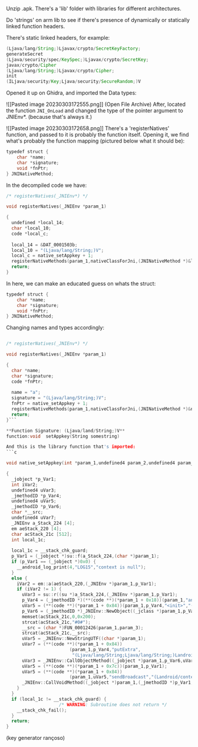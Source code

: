 Unzip .apk.
There's a 'lib' folder with libraries for different architectures.

Do 'strings' on arm lib to see if there's presence of dynamically or statically linked function headers.

There's static linked headers, for example:

```java
(Ljava/lang/String;)Ljavax/crypto/SecretKeyFactory;
generateSecret
(Ljava/security/spec/KeySpec;)Ljavax/crypto/SecretKey;
javax/crypto/Cipher
(Ljava/lang/String;)Ljavax/crypto/Cipher;
init
(ILjava/security/Key;Ljava/security/SecureRandom;)V
``` 

Opened it up on Ghidra, and imported the Data types:

![[Pasted image 20230303172555.png]]
(Open File Archive)
After, located the function `JNI_OnLoad` and changed the type of the pointer argument to JNIEnv*. (because that's always it.)

![[Pasted image 20230303172658.png]]
There's a 'registerNatives' function, and passed to it is probably the function itself.
Opening it, we find what's probably the function mapping (pictured below what it should be):
```java
typedef struct {  
    char *name;  
    char *signature;  
    void *fnPtr;  
} JNINativeMethod; 
```

In the decompiled code we have:

```C
/* registerNatives(_JNIEnv*) */

void registerNatives(_JNIEnv *param_1)

{
  undefined *local_14;
  char *local_10;
  code *local_c;
  
  local_14 = &DAT_0001503b;
  local_10 = "(Ljava/lang/String;)V";
  local_c = native_setAppkey + 1;
  registerNativeMethods(param_1,nativeClassForJni,(JNINativeMethod *)&local_14,1);
  return;
}

```


In here, we can make an educated guess on whats the struct:
```java
typedef struct {  
    char *name;  
    char *signature;  
    void *fnPtr;  
} JNINativeMethod; 
```

Changing names and types accordingly:
```c

/* registerNatives(_JNIEnv*) */

void registerNatives(_JNIEnv *param_1)

{
  char *name;
  char *signature;
  code *fnPtr;
  
  name = "a";
  signature = "(Ljava/lang/String;)V";
  fnPtr = native_setAppkey + 1;
  registerNativeMethods(param_1,nativeClassForJni,(JNINativeMethod *)&name,1);
  return;
}```

**Function Signature: (Ljava/land/String;)V**
function:void  setAppkey(String somestring)

And this is the library function that's imported:
```c

void native_setAppkey(int *param_1,undefined4 param_2,undefined4 param_3)

{
  _jobject *p_Var1;
  int iVar2;
  undefined4 uVar3;
  _jmethodID *p_Var4;
  undefined4 uVar5;
  _jmethodID *p_Var6;
  char *__src;
  undefined4 uVar7;
  _JNIEnv a_Stack_224 [4];
  em aeStack_220 [4];
  char acStack_21c [512];
  int local_1c;
  
  local_1c = __stack_chk_guard;
  p_Var1 = (_jobject *)su::f(a_Stack_224,(char *)param_1);
  if (p_Var1 == (_jobject *)0x0) {
    __android_log_print(4,"LOG15","context is null");
  }
  else {
    iVar2 = em::a(aeStack_220,(_JNIEnv *)param_1,p_Var1);
    if (iVar2 != 1) {
      uVar3 = su::r((su *)a_Stack_224,(_JNIEnv *)param_1,p_Var1);
      p_Var4 = (_jmethodID *)(**(code **)(*param_1 + 0x18))(param_1,"android/content/Intent");
      uVar5 = (**(code **)(*param_1 + 0x84))(param_1,p_Var4,"<init>","(Ljava/lang/String;)V");
      p_Var6 = (_jmethodID *)_JNIEnv::NewObject((_jclass *)param_1,p_Var4,uVar5,uVar3);
      memset(acStack_21c,0,0x200);
      strcat(acStack_21c,"#0#");
      __src = (char *)FUN_00012426(param_1,param_3);
      strcat(acStack_21c,__src);
      uVar5 = _JNIEnv::NewStringUTF((char *)param_1);
      uVar7 = (**(code **)(*param_1 + 0x84))
                        (param_1,p_Var4,"putExtra",
                         "(Ljava/lang/String;Ljava/lang/String;)Landroid/content/Intent;");
      uVar3 = _JNIEnv::CallObjectMethod((_jobject *)param_1,p_Var6,uVar7,uVar3,uVar5);
      uVar5 = (**(code **)(*param_1 + 0x7c))(param_1,p_Var1);
      uVar5 = (**(code **)(*param_1 + 0x84))
                        (param_1,uVar5,"sendBroadcast","(Landroid/content/Intent;)V");
      _JNIEnv::CallVoidMethod((_jobject *)param_1,(_jmethodID *)p_Var1,uVar5,uVar3);
    }
  }
  if (local_1c != __stack_chk_guard) {
                    /* WARNING: Subroutine does not return */
    __stack_chk_fail();
  }
  return;
}

```
(key generator rançoso)
